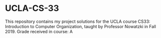# UCLA-CS-33
This repository contains my project solutions for the UCLA course CS33: Introduction to Computer Organization, taught by Professor Nowatzki in Fall 2019. Grade received in course: A
